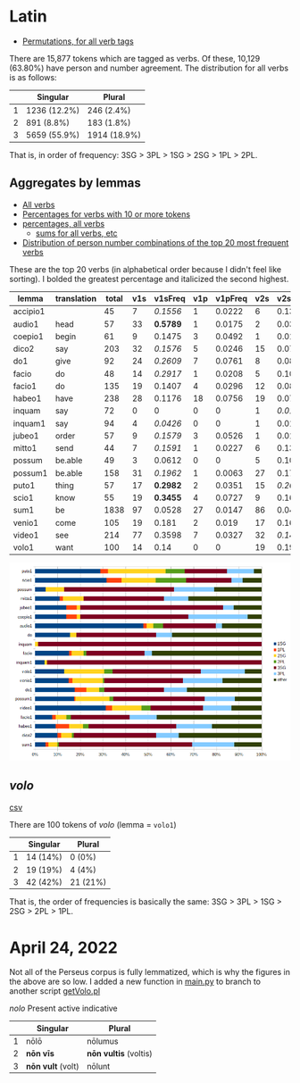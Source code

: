 # Latin

* [Permutations, for all verb tags](/RDir/allpermutationsLatin.csv)

There are 15,877 tokens which are tagged as verbs.  Of these, 10,129 (63.80%) have person and number agreement.  The distribution for all verbs is as follows:

| | Singular| Plural|
|--|--|--|
|1 | 1236 (12.2%) | 246 (2.4%)|
|2 | 891 (8.8%) | 183 (1.8%)|
|3 | 5659 (55.9%) | 1914 (18.9%) |

That is, in order of frequency: 3SG > 3PL > 1SG > 2SG > 1PL > 2PL.


## Aggregates by lemmas

* [All verbs](/RDir/Lat_all_fin_pct.csv)
* [Percentages for verbs with 10 or more tokens](/RDir/latin_finite_ten_or_more.csv)
* [percentages, all verbs](/RDir/all_verbs_aggregated_percentages.csv)
    * [sums for all verbs, etc](/RDir/totalsAllAggregates.csv)
* [Distribution of person number combinations of the top 20 most frequent verbs](/RDir/Latin_top_20_finite.csv)

These are the top 20 verbs (in alphabetical order because I didn't feel like sorting).  I bolded the greatest percentage and italicized the second highest.

|lemma  | translation |total|v1s|v1sFreq           |v1p|v1pFreq            |v2s|v2sFreq           |v2p|v2pFreq            |v3s |v3sFreq          |v3p|v3pFreq           |
|--------| --- |-----|---|------------------|---|-------------------|---|------------------|---|-------------------|----|-----------------|---|------------------|
|accipio1| |45   |7  |*0.1556*            |1  |0.0222             |6  |0.1333            |1  |0.0222             |23  |**0.5111**           |7  |*0.1556*            |
|audio1  |head |57   |33 |**0.5789**            |1  |0.0175             |2  |0.0351            |3  |0.0526             |16  |*0.2807*           |2  |0.0351            |
|coepio1 | begin |61   |9  |0.1475            |3  |0.0492             |1  |0.0164            |0  |0                  |31  |**0.5082**           |17 |*0.2787*            |
|dico2   | say |203  |32 |*0.1576*            |5  |0.0246             |15 |0.0739            |3  |0.0148             |116 |**0.5714**           |32 |*0.1576*            |
|do1     | give |92   |24 |*0.2609*            |7  |0.0761             |8  |0.087             |3  |0.0326             |36  |**0.3913**           |14 |0.1522            |
|facio   |do |48   |14 |*0.2917*            |1  |0.0208             |5  |0.1042            |1  |0.0208             |24  |**0.5**              |3  |0.0625            |
|facio1  | do |135  |19 |0.1407            |4  |0.0296             |12 |0.0889            |5  |0.037              |65  |**0.4815**           |30 |*0.2222*            |
|habeo1 | have |238  |28 |0.1176            |18 |0.0756             |19 |0.0798            |7  |0.0294             |118 |**0.4958**           |48 |*0.2017*            |
|inquam |say |72   |0  |0                 |0  |0                  |1  |*0.0139*            |0  |0                  |71  |**0.9861**           |0  |0                 |
|inquam1 |say |94   |4  |*0.0426*            |0  |0                  |1  |0.0106            |0  |0                  |89  |**0.9468**           |0  |0                 |
|jubeo1  |order |57   |9  |*0.1579*            |3  |0.0526             |1  |0.0175            |0  |0                  |41  |**0.7193**           |3  |0.0526            |
|mitto1  |send |44   |7  |*0.1591*            |1  |0.0227             |6  |0.1364            |0  |0                  |23  |**0.5227**           |7  |*0.1591*            |
|possum  |be.able |49   |3  |0.0612            |0  |0                  |5  |0.102             |0  |0                  |30  |**0.6122**           |11 |*0.2245*            |
|possum1 |be.able |158  |31 |*0.1962*            |1  |0.0063             |27 |0.1709            |3  |0.019              |72  |**0.4557**           |24 |0.1519            |
|puto1   |thing |57   |17 |**0.2982**            |2  |0.0351             |15 |*0.2632*            |5  |0.0877             |11  |0.193            |7  |0.1228            |
|scio1   |know |55   |19 |**0.3455**            |4  |0.0727             |9  |0.1636            |8  |0.1455             |12  |*0.2182*           |3  |0.0545            |
|sum1    |be |1838 |97 |0.0528            |27 |0.0147             |86 |0.0468            |9  |0.0049             |1231|**0.6697**           |388|*0.2111*            |
|venio1  |come |105  |19 |0.181             |2  |0.019              |17 |0.1619            |1  |0.0095             |44  |**0.419**            |22 |*0.2095*            |
|video1  |see |214  |77 |0.3598            |7  |0.0327             |32 |*0.1495*            |10 |0.0467             |57  |**0.2664**           |31 |0.1449            |
|volo1   |want|100  |14 |0.14              |0  |0                  |19 |0.19              |4  |0.04               |42  |**0.42**             |21 |*0.21*              |

![cool](/RDir/cool.png)

## *volo*

[csv](/RDir/volo_finite_pct.csv)

There are 100 tokens of *volo* (lemma = ```volo1```)

| | Singular | Plural |
|-- | -- | --| 
|1 | 14 (14%) | 0 (0%)| 
| 2 | 19 (19%) | 4 (4%)|
|3 | 42 (42%) | 21 (21%) |

That is, the order of frequencies is basically the same: 3SG > 3PL > 1SG > 2SG > 2PL > 1PL.

# April 24, 2022

Not all of the Perseus corpus is fully lemmatized, which is why the figures in the above are so low.  I added a new function in [main.py](/scripts/main.py) to branch to another script [getVolo.pl](/scripts/getVolo.pl)


*nolo* Present active indicative

| | Singular | Plural|
| --- | --- | ---|
| 1 | nōlō | nōlumus|
| 2 | **nōn vīs** | **nōn vultis** (voltis)|
| 3 | **nōn vult** (volt) | nōlunt | 
